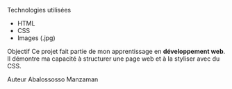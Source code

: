 Technologies utilisées
- HTML
- CSS
- Images (.jpg)

Objectif
Ce projet fait partie de mon apprentissage en **développement web**.  
Il démontre ma capacité à structurer une page web et à la styliser avec du CSS.

 Auteur
Abalossosso Manzaman
